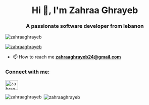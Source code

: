 
<h1 align="center">Hi 👋, I'm Zahraa Ghrayeb</h1>
<h3 align="center">A passionate software developer from lebanon</h3>

<p align="left"> <img src="https://komarev.com/ghpvc/?username=zahraaghrayeb&label=Profile%20views&color=0e75b6&style=flat" alt="zahraaghrayeb" /> </p>

<p align="left"> <a href="https://github.com/ryo-ma/github-profile-trophy"><img src="https://github-profile-trophy.vercel.app/?username=zahraaghrayeb" alt="zahraaghrayeb" /></a> </p>

- 📫 How to reach me **zahraaghrayeb24@gmail.com**

<h3 align="left">Connect with me:</h3>
<p align="left">
<a href="https://instagram.com/zahraaghrayeb_" target="blank"><img align="center" src="https://raw.githubusercontent.com/rahuldkjain/github-profile-readme-generator/master/src/images/icons/Social/instagram.svg" alt="zahraaghrayeb_" height="30" width="40" /></a>
</p>

<p><img align="left" src="https://github-readme-stats.vercel.app/api/top-langs?username=zahraaghrayeb&show_icons=true&locale=en&layout=compact" alt="zahraaghrayeb" /></p>

<p>&nbsp;<img align="center" src="https://github-readme-stats.vercel.app/api?username=zahraaghrayeb&show_icons=true&locale=en" alt="zahraaghrayeb" /></p>
